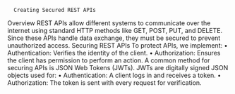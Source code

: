      Creating Secured REST APIs
Overview
REST APIs allow different systems to communicate over the internet using standard HTTP methods like GET, POST, PUT, and DELETE. Since these APIs handle data exchange, they must be secured to prevent unauthorized access.
Securing REST APIs
To protect APIs, we implement:
•	Authentication: Verifies the identity of the client.
•	Authorization: Ensures the client has permission to perform an action.
A common method for securing APIs is JSON Web Tokens (JWTs). JWTs are digitally signed JSON objects used for:
•	Authentication: A client logs in and receives a token.
•	Authorization: The token is sent with every request for verification.
